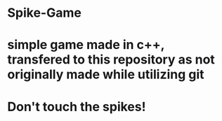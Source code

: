 # Spike-Game
# simple game made in c++, transfered to this repository as not originally made while utilizing git
# Don't touch the spikes!

